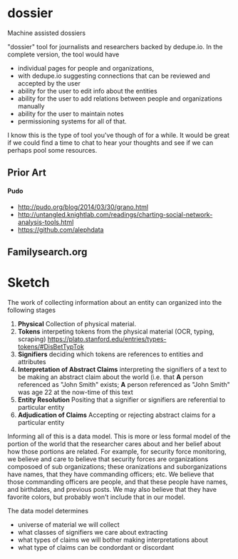 # dossier
Machine assisted dossiers

"dossier" tool for journalists and researchers backed by dedupe.io. In the complete version, the tool would have

* individual pages for people and organizations,
* with dedupe.io suggesting connections that can be reviewed and accepted by the user
* ability for the user to edit info about the entities
* ability for the user to add relations between people and organizations manually
* ability for the user to maintain notes
* permissioning systems for all of that.

I know this is the type of tool you've though of for a while. It would be great if we could find a time to chat to hear your thoughts and see if we can perhaps pool some resources.


## Prior Art
#### Pudo
- http://pudo.org/blog/2014/03/30/grano.html
- http://untangled.knightlab.com/readings/charting-social-network-analysis-tools.html
- https://github.com/alephdata


## Familysearch.org

# Sketch

The work of collecting information about an entity can organized into the following stages

1. **Physical** Collection of physical material.
2. **Tokens** interpeting tokens from the physical material (OCR, typing, scraping) https://plato.stanford.edu/entries/types-tokens/#DisBetTypTok
3. **Signifiers** deciding which tokens are references to entities and attributes
4. **Interpretation of Abstract Claims** interpreting the signifiers of a text to be making an abstract claim about the world (i.e. that **A** person referenced as "John Smith" exists; **A** person referenced as "John Smith" was age 22 at the now-time of this text
5. **Entity Resolution** Positing that a signifier or signifiers are referential to particular entity
6. **Adjudication of Claims** Accepting or rejecting abstract claims for a particular entity

Informing all of this is a data model. This is more or less formal model of the portion of the world that the researcher cares about and her belief about how those portions are related. For example, for security force monitoring, we believe and care to believe that security forces are organizations composoed of sub organizations; these oranizations and suborganizations have names, that they have commanding officers; etc. We believe that those commanding officers are people, and that these people have names, and birthdates, and previous posts. We may also believe that they have favorite colors, but probably won't include that in our model.

The data model determines 

- universe of material we will collect
- what classes of signifiers we care about extracting
- what types of claims we will bother making interpretations about
- what type of claims can be condordant or discordant



